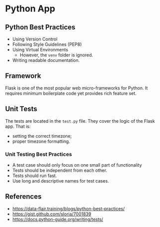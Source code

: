 # Python App

## Python Best Practices

- Using Version Control
- Following Style Guidelines (PEP8)
- Using Virtual Environments
  - However, the `venv` folder is ignored.
- Writing readable documentation.

## Framework

Flask is one of the most popular web micro-frameworks for Python. It requires minimum boilerplate code yet provides rich feature set.

## Unit Tests

The tests are located in the `test.py` file. They cover the logic of the Flask app. That is:

- setting the correct timezone;
- proper timezone formatting.

### Unit Testing Best Practices

- A test case should only focus on one small part of functionality
- Tests should be independent from each other.
- Tests should run fast.
- Use long and descriptive names for test cases.

## References

- <https://data-flair.training/blogs/python-best-practices/>
- <https://gist.github.com/sloria/7001839>
- <https://docs.python-guide.org/writing/tests/>
